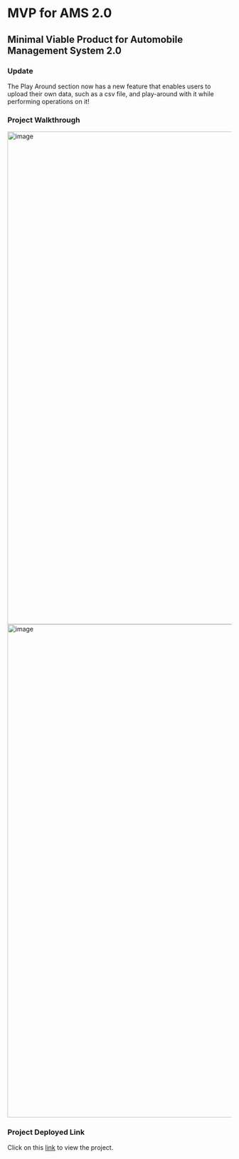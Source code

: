 # MVP for AMS 2.0
## Minimal Viable Product for Automobile Management System 2.0

### Update
The Play Around section now has a new feature that enables users to upload their own data, such as a csv file, and play-around with it while performing operations on it!

### Project Walkthrough
<img width="1106" alt="image" src="https://user-images.githubusercontent.com/73405757/195909894-d4baa333-aac2-421b-b193-b39f3c2a0d5d.png">
<img width="1107" alt="image" src="https://user-images.githubusercontent.com/73405757/195910154-779ff64b-5651-46fd-84e6-5161a47c6085.png">

### Project Deployed Link

Click on this [link](https://mvp-for-ams-2.netlify.app/) to view the project.
